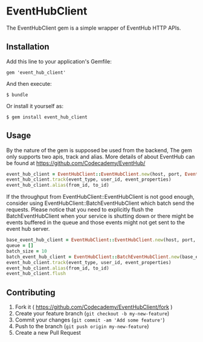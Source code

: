 # EventHubClient

The EventHubClient gem is a simple wrapper of EventHub HTTP APIs.

## Installation

Add this line to your application's Gemfile:

    gem 'event_hub_client'

And then execute:

    $ bundle

Or install it yourself as:

    $ gem install event_hub_client

## Usage

By the nature of the gem is supposed be used from the backend, The gem only supports two apis, track and alias. More details of about EventHub can be found at https://github.com/Codecademy/EventHub/

```ruby
event_hub_client = EventHubClient::EventHubClient.new(host, port, EventHubClient::Worker.new)
event_hub_client.track(event_type, user_id, event_properties)
event_hub_client.alias(from_id, to_id)
```

If the throughput from EventHubClient::EventHubClient is not good enough, consider using EventHubClient::BatchEventHubClient which batch send the requests. Please notice that you need to explicitly flush the BatchEventHubClient when your service is shutting down or there might be events buffered in the queue and those events might not get sent to the event hub server.

```ruby
base_event_hub_client = EventHubClient::EventHubClient.new(host, port, EventHubClient::Worker.new)
queue = []
batch_size = 10
batch_event_hub_client = EventHubClient::BatchEventHubClient.new(base_event_hub_client, queue, batch_size)
event_hub_client.track(event_type, user_id, event_properties)
event_hub_client.alias(from_id, to_id)
event_hub_client.flush
```

## Contributing

1. Fork it ( https://github.com/Codecademy/EventHubClient/fork )
2. Create your feature branch (`git checkout -b my-new-feature`)
3. Commit your changes (`git commit -am 'Add some feature'`)
4. Push to the branch (`git push origin my-new-feature`)
5. Create a new Pull Request
